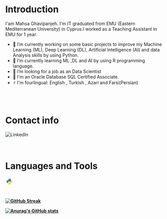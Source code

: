 # Introduction

I'am Mahsa Ghavipanjeh. I'm IT graduated from EMU (Eastern Mediterranean University) in Cyprus.I worked as a Teaching Assistant in EMU for 1 year.

- 🔭 I’m currently working on some basic projects to improve my Machine Learning (ML), Deep Learning (DL), Artificial Intelligence (AI) and data Analysis skills by using Python.  
- 🌱 I’m currently learning ML ,DL and AI by using R programming language.
- 👯 I’m looking for a job as an Data Scientist
- 🏅 I'm an Oracle Database SQL Certified Associate.
- ⚡ I'm fourlingual: English , Turkish , Azari and Farsi(Persian)

<br/><br/>

# Contact info
[<img align="left" alt="LinkedIn" width="80" src="https://github.com/melanieshi0120/melanieshi0120/blob/master/linkedin.ico" />](www.linkedin.com/in/mahsa-ghavipanjeh-torkamani-aabb7b231)

<br/><b/><br/><br/>


# Languages and Tools
<img align="left" alt="Python" width="26px" src="https://raw.githubusercontent.com/github/explore/80688e429a7d4ef2fca1e82350fe8e3517d3494d/topics/python/python.png" />

<br/><br/><br/>


[![GitHub Streak](https://github-readme-streak-stats.herokuapp.com/?user=MahsaghaVIPanjeh&theme=noctis-minimus)](https://git.io/streak-stats)

[![Anurag's GitHub stats](https://github-readme-stats.vercel.app/api?username=MahsaghaVIPanjeh&theme=onedark)](https://www.linkedin.com/in/mahsa-ghavipanjeh-torkamani-aabb7b231/)
